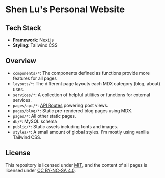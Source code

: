 # Shen Lu's Personal Website

## Tech Stack

- **Framework**: Next.js
- **Styling**: Tailwind CSS

## Overview

- `components/*`: The components defined as functions provide more features for all pages
- `layouts/*`: The different page layouts each MDX category (blog, about) uses.
- `services/*`: A collection of helpful utilities or functions for external services.
- `pages/api/*`: [API Routes](https://beta.nextjs.org/docs/routing/fundamentals) powering post views.
- `pages/blog/*`: Static pre-rendered blog pages using MDX.
- `pages/*`: All other static pages.
- `db/*`: MySQL schema
- `public/*`: Static assets including fonts and images.
- `styles/*`: A small amount of global styles. I'm mostly using vanilla Tailwind CSS.

## License
This repository is licensed under [MIT](https://github.com/shenlu89/shenlu89.github.io/blob/main/LICENSE), and the content of all pages is licensed under [CC BY-NC-SA 4.0](http://creativecommons.org/licenses/by-nc-sa/4.0/).
